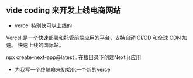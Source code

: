 ## vide coding 来开发上线电商网站

- vercel 特别快可以上线的



          
Vercel 是一个快速部署和托管前端应用的平台，支持自动 CI/CD 和全球 CDN 加速。
快速上线的国际站。


npx create-next-app@latest .  在根目录下创建Next.js应用

- 为我写一个终端命来初始化一个新的vercel
        
